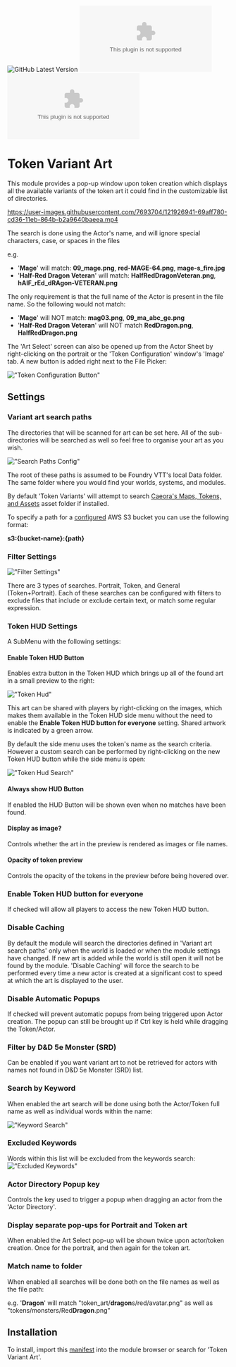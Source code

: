 
![GitHub Latest Version](https://img.shields.io/github/v/release/Aedif/TokenVariants?sort=semver)
![GitHub Latest Release](https://img.shields.io/github/downloads/Aedif/TokenVariants/latest/token-variants.zip)
![GitHub All Releases](https://img.shields.io/github/downloads/Aedif/TokenVariants/token-variants.zip)
# Token Variant Art

This module provides a pop-up window upon token creation which displays all the available variants of the token art it could find in the customizable list of directories.


https://user-images.githubusercontent.com/7693704/121926941-69aff780-cd36-11eb-864b-b2a9640baeea.mp4



The search is done using the Actor's name, and will ignore special characters, case, or spaces in the files

e.g.

- '**Mage**' will match: **09_mage.png**, **red-MAGE-64.png**, **mage-s_fire.jpg**
- '**Half-Red Dragon Veteran**' will match: **HalfRedDragonVeteran.png**, **hAlF_rEd_dRAgon-VETERAN.png**


The only requirement is that the full name of the Actor is present in the file name. So the following would not match:

- '**Mage**' will NOT match: **mag03.png**, **09_ma_abc_ge.png**
- '**Half-Red Dragon Veteran**' will NOT match **RedDragon.png**, **HalfRedDragon.png**


The 'Art Select' screen can also be opened up from the Actor Sheet by right-clicking on the portrait or the 'Token Configuration' window's 'Image' tab. A new button is added right next to the File Picker:

!["Token Configuration Button"](./docs/token_config_button.png)

## Settings
### Variant art search paths

The directories that will be scanned for art can be set here. All of the sub-directories will be searched as well so feel free to organise your art as you wish.

!["Search Paths Config"](./docs/search_paths.png)

The root of these paths is assumed to be Foundry VTT's local Data folder. The same folder where you would find your worlds, systems, and modules.

By default 'Token Variants' will attempt to search [Caeora's Maps, Tokens, and Assets](https://foundryvtt.com/packages/caeora-maps-tokens-assets) asset folder if installed.

To specify a path for a [configured](https://foundryvtt.com/article/aws-s3/) AWS S3 bucket you can use the following format:

**s3:{bucket-name}:{path}**

### Filter Settings

!["Filter Settings"](./docs/filter_settings.png)

There are 3 types of searches. Portrait, Token, and General (Token+Portrait). Each of these searches can be configured with filters to exclude files that include or exclude certain text, or match some regular expression.

### Token HUD Settings

A SubMenu with the following settings:

#### Enable Token HUD Button
Enables extra button in the Token HUD which brings up all of the found art in a small preview to the right: 

!["Token Hud"](./docs/token_hud.png)

This art can be shared with players by right-clicking on the images, which makes them available in the Token HUD side menu without the need to enable the **Enable Token HUD button for everyone** setting. Shared artwork is indicated by a green arrow.

By default the side menu uses the token's name as the search criteria. However a custom search can be performed by right-clicking on the new Token HUD button while the side menu is open:

!["Token Hud Search"](./docs/token_hud_search.png)

#### Always show HUD Button

If enabled the HUD Button will be shown even when no matches have been found.

#### Display as image?

Controls whether the art in the preview is rendered as images or file names.

#### Opacity of token preview

Controls the opacity of the tokens in the preview before being hovered over.

### Enable Token HUD button for everyone

If checked will allow all players to access the new Token HUD button.
### Disable Caching

By default the module will search the directories defined in 'Variant art search paths' only when the world is loaded or when the module settings have changed. If new art is added while the world is still open it will not be found by the module. 'Disable Caching' will force the search to be performed every time a new actor is created at a significant cost to speed at which the art is displayed to the user.

### Disable Automatic Popups

If checked will prevent automatic popups from being triggered upon Actor creation. The popup can still be brought up if Ctrl key is held while dragging the Token/Actor.

### Filter by D&D 5e Monster (SRD)

Can be enabled if you want variant art to not be retrieved for actors with names not found in D&D 5e Monster (SRD) list.

### Search by Keyword

When enabled the art search will be done using both the Actor/Token full name as well as individual words within the name:

!["Keyword Search"](./docs/keyword_search.png)
### Excluded Keywords

Words within this list will be excluded from the keywords search:
!["Excluded Keywords"](./docs/excluded_keywords.png)

### Actor Directory Popup key

Controls the key used to trigger a popup when dragging an actor from the 'Actor Directory'.

### Display separate pop-ups for Portrait and Token art

When enabled the Art Select pop-up will be shown twice upon actor/token creation. Once for the portrait, and then again for the token art.

### Match name to folder

When enabled all searches will be done both on the file names as well as the file path:

e.g. '**Dragon**' will match "token_art/**dragon**s/red/avatar.png" as well as "tokens/monsters/Red**Dragon**.png"

## Installation
To install, import this [manifest](https://raw.githubusercontent.com/Aedif/TokenVariants/master/module.json) into the module browser or search for 'Token Variant Art'.
